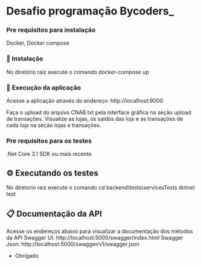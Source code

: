# Desafio programação Bycoders_

### Pre requisitos para instalação

Docker, Docker compose


### 🔧 Instalação

No diretório raiz execute o comando
    docker-compose up


### 🔧 Execução da aplicação
    
Acesse a aplicação através do endereço:
    http://localhost:9000

Faça o upload do arquivo CNAB.txt pela interface gráfica na seção upload de transações.
Visualize as lojas, os saldos das lojs e as transações de cada loja na seção lojas e transações.

    

### Pre requisitos para os testes

.Net Core 3.1 SDK ou mais recente 


## ⚙️ Executando os testes

No diretorio raiz execute o comando
    cd backend\tests\servicesTests
    dotnet test



## 📋 Documentação da API

Acesse os endereços abaixo para visualizar a documentação dos métodos da API
    Swagger UI: http://localhost:5000/swagger/index.html
    Swagger Json: http://localhost:5000/swagger/v1/swagger.json



* Obrigado 
